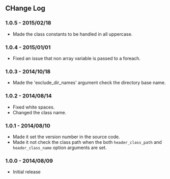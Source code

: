 ## CHange Log

### 1.0.5 - 2015/02/18
- Made the class constants to be handled in all uppercase.

### 1.0.4 - 2015/01/01
- Fixed an issue that non array variable is passed to a foreach.

### 1.0.3 - 2014/10/18
- Made the 'exclude_dir_names' argument check the directory base name.

### 1.0.2 - 2014/08/14
- Fixed white spaces.
- Changed the class name.

### 1.0.1 - 2014/08/10
- Made it set the version number in the source code.
- Made it not check the class path when the both `header_class_path` and `header_class_name` option arguments are set.

### 1.0.0 - 2014/08/09
- Initial release
